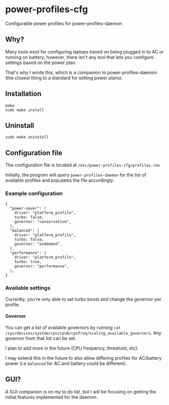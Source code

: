 # power-profiles-cfg

Configurable power profiles for power-profiles-daemon

## Why?
Many tools exist for configuring laptops based on being plugged in to AC or running on battery, however, there isn't any tool that lets you configure settings based on the power plan.

That's why I wrote this, which is a companion to power-profiles-daemon (the closest thing to a standard for setting power plans).

## Installation

```
make
sudo make install
```

## Uninstall

```
sudo make uninstall
```

## Configuration file
The configuration file is located at `/etc/power-profiles-cfg/profiles.ron`

Initially, the program will query `power-profiles-daemon` for the list of available profiles and populates the file accordingly.

### Example configuration
```
{
  "power-saver": (
    driver: "platform_profile",
    turbo: false,
    governor: "conservative",
  ),
  "balanced": (
    driver: "platform_profile",
    turbo: false,
    governor: "ondemand",
  ),
  "performance": (
    driver: "platform_profile",
    turbo: true,
    governor: "performance",
  ),
}
```

### Available settings
Currently, you're only able to set turbo boost and change the governor per profile.

#### Governor
You can get a list of available governors by running `cat /sys/devices/system/cpu/cpu0/cpufreq/scaling_available_governors`.
Any governor from that list can be set.

I plan to add more in the future (CPU frequency, threshold, etc).

I may extend this in the future to also allow differing profiles for AC/battery power (i.e `balanced` for AC and battery could be different).

## GUI?
A GUI companion is on my to do list, but I will be focusing on getting the initial features implemented for the daemon.
